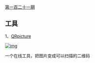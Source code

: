 [第一百二十一期](https://github.com/ruanyf/weekly/blob/master/docs/issue-121.md)

## 工具

1、[QRpicture](https://www.qrpicture.com/)

[![img](https://camo.githubusercontent.com/72bd55d809a73ddb490b2c43641eba56f5188df52723e94444df89390418d5f3/68747470733a2f2f7777772e77616e67626173652e636f6d2f626c6f67696d672f61737365742f3230323030382f6267323032303038313530332e6a7067)](https://camo.githubusercontent.com/72bd55d809a73ddb490b2c43641eba56f5188df52723e94444df89390418d5f3/68747470733a2f2f7777772e77616e67626173652e636f6d2f626c6f67696d672f61737365742f3230323030382f6267323032303038313530332e6a7067)

一个在线工具，把图片变成可以扫描的二维码